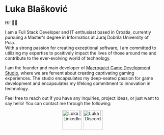 # Luka Blašković
Hi! 👋🏻  

I am a Full Stack Developer and IT enthusiast based in Croatia, currently pursuing a Master's degree in Informatics at Juraj Dobrila University of Pula.  
With a strong passion for creating exceptional software, I am committed to utilizing my expertise to positively impact the lives of those around me and contribute to the ever-evolving world of technology.  

I am the founder and main developer of [Macroquiet Game Development Studio](https://macroquiet.com/), where we are fervent about creating captivating gaming experiences. The studio encapsulates my deep-seated passion for game development and encapsulates my lifelong commitment to innovation in technology.

Feel free to reach out if you have any inquiries, project ideas, or just want to say hello! You can contact me through the following:  
<div align="center">
<a href="https://www.linkedin.com/in/luka-bla%C5%A1kovi%C4%87-575087231/"><img align="center" alt="Luka | LinkedIn" width="64px" src="https://cdn-icons-png.flaticon.com/512/174/174857.png" /></a>
<a href="https://discordapp.com/users/355000513034715146"><img align="center" alt="Luka | Discord" width="64px" src="https://cdn-icons-png.flaticon.com/512/2111/2111370.png" /></a>
</div>
